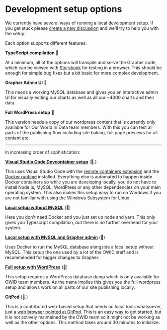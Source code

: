 # Development setup options

We currently have several ways of running a local development setup. If you get stuck please [create a new discussion](https://github.com/owid/owid-grapher/discussions) and we'll try to help you with the setup.

Each option supports different features:

**TypeScript compilation** 🔨

At a minimum, all of the options will transpile and serve the Grapher code, which can be viewed with [Storybook](https://storybook.js.org/) for testing in a browser. This should be enough for simple bug fixes but a bit basic for more complex development.

**Grapher Admin UI** 🚜

This needs a working MySQL database and gives you an interactive admin UI for visually editing our charts as well as all our ~4000 charts and their data.

**Full WordPress setup** 🚀

This version needs a copy of our wordpress content that is currently only available for Our World In Data team members. With this you can test all parts of the publishing flow including site baking, full page previews for all content etc.

---

In increasing order of sophistication:

**[Visual Studio Code Devcontainer setup](devcontainer-setup.md)** (🚜.)

This uses Visual Studio Code with the [remote containers extension](https://code.visualstudio.com/docs/remote/containers) and the [Docker runtime](https://www.docker.com/getting-started) installed. Everything else is automated to happen inside Docker containers so while you are developing locally, you do not have to install Node.js, MySQL, WordPress or any other dependencies on your main operating system. This also makes this setup easy to run on Windows if you are not familiar with using the Windows Subsystem for Linux.

**[Local setup without MySQL](local-typescript-setup.md)** (🔨)

Here you don't need Docker and you just set up node and yarn. This only gives you Typescript compilation, but there is no further overhead for your system.

**[Local setup with MySQL and Grapher admin](docker-compose-mysql.md)** (🚜)

Uses Docker to run the MySQL database alongside a local setup without MySQL. This setup the one used by a lot of the OWID staff and is recommended for bigger changes to Grapher.

**[Full setup with WordPress](full-wordpress-setup.md)** (🚀)

This setup requires a WordPress database dump which is only available for OWID team members. As the name implies this gives you the full wordpress setup and allows work on all parts of our site publishing locally.

**GitPod** (🚜.)

This is a contributed web-based setup that needs no local tools whatsoever, just a [web browser pointed at GitPod](https://gitpod.io/#https://github.com/owid/owid-grapher). This is an easy way to get started, but it is not actively maintained by the OWID team so it might not be working as well as the other options. This method takes around 30 minutes to initialize.
